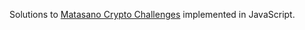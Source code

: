 Solutions to [Matasano Crypto Challenges][cryptopals] implemented in JavaScript.

[cryptopals]: http://cryptopals.com/
